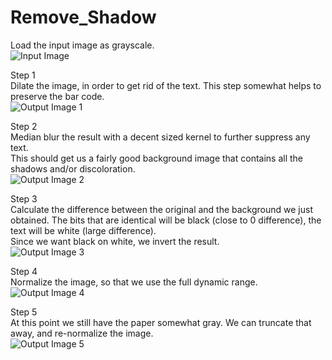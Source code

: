 # Remove_Shadow

Load the input image as grayscale.  
![Input Image](https://github.com/yashraj02/Remove_Shadow/blob/master/Input_Image/Shadow_Paper1.jpg?raw=true)  

Step 1  
Dilate the image, in order to get rid of the text. This step somewhat helps to preserve the bar code.  
![Output Image 1](https://github.com/yashraj02/Remove_Shadow/blob/master/Output_Images/Shadow_Paper2.jpg?raw=true)  

Step 2  
Median blur the result with a decent sized kernel to further suppress any text.  
This should get us a fairly good background image that contains all the shadows and/or discoloration.  
![Output Image 2](https://github.com/yashraj02/Remove_Shadow/blob/master/Output_Images/Shadow_Paper3.jpg?raw=true)  

Step 3  
Calculate the difference between the original and the background we just obtained. The bits that are identical will be black (close to 0 difference), the text will be white (large difference).  
Since we want black on white, we invert the result.  
![Output Image 3](https://github.com/yashraj02/Remove_Shadow/blob/master/Output_Images/Shadow_Paper4.jpg?raw=true)  

Step 4  
Normalize the image, so that we use the full dynamic range.  
![Output Image 4](https://github.com/yashraj02/Remove_Shadow/blob/master/Output_Images/Shadow_Paper5.jpg?raw=true)  

Step 5  
At this point we still have the paper somewhat gray. We can truncate that away, and re-normalize the image.  
![Output Image 5](https://github.com/yashraj02/Remove_Shadow/blob/master/Output_Images/Shadow_Paper6.jpg?raw=true)  

